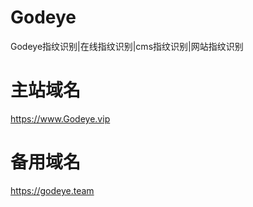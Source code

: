 # Godeye
Godeye指纹识别|在线指纹识别|cms指纹识别|网站指纹识别
# 主站域名
https://www.Godeye.vip 
# 备用域名
https://godeye.team
